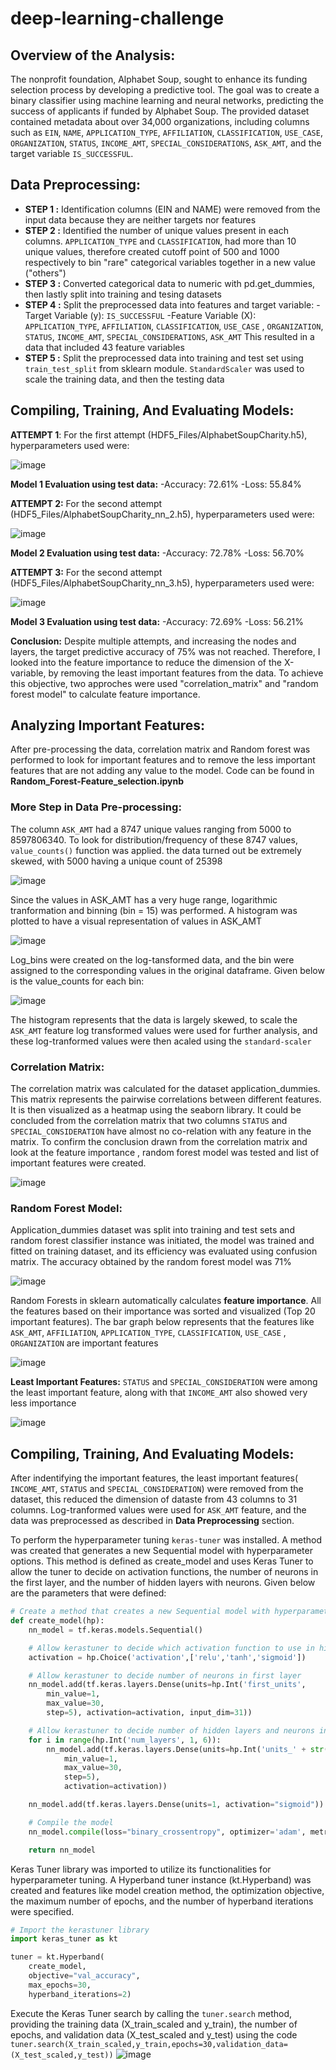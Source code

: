 # deep-learning-challenge

## Overview of the Analysis:
The nonprofit foundation, Alphabet Soup, sought to enhance its funding selection process by developing a predictive tool. The goal was to create a binary classifier using machine learning and neural networks, predicting the success of applicants if funded by Alphabet Soup. The provided dataset contained metadata about over 34,000 organizations, including columns such as `EIN`, `NAME`, `APPLICATION_TYPE`, `AFFILIATION`, `CLASSIFICATION`, `USE_CASE`, `ORGANIZATION`, `STATUS`, `INCOME_AMT`, `SPECIAL_CONSIDERATIONS`, `ASK_AMT`, and the target variable `IS_SUCCESSFUL`.

## Data Preprocessing:
 - **STEP 1 :** Identification columns (EIN and NAME) were removed from the input data because they are neither targets nor features
 - **STEP 2 :** Identified the number of unique values present in each columns. `APPLICATION_TYPE` and `CLASSIFICATION`, had more than 10 unique values, therefore created cutoff point of 500 and 1000 respectively to bin "rare" categorical variables together in a new value ("others")
 - **STEP 3 :** Converted categorical data to numeric with pd.get_dummies, then lastly split into training and tesing datasets
 - **STEP 4 :** Split the preprocessed data into features and target variable:
         -Target Variable (y): `IS_SUCCESSFUL`
         -Feature Variable (X): `APPLICATION_TYPE`, `AFFILIATION`, `CLASSIFICATION`, `USE_CASE` , `ORGANIZATION`, `STATUS`, `INCOME_AMT`, `SPECIAL_CONSIDERATIONS`, `ASK_AMT`
   This resulted in a data that included 43 feature variables 
 - **STEP 5 :** Split the preprocessed data into training and test set using `train_test_split` from sklearn module. `StandardScaler` was used to scale the training data, and then the testing data

## Compiling, Training, And Evaluating Models:
**ATTEMPT 1**: For the first attempt (HDF5_Files/AlphabetSoupCharity.h5), hyperparameters used were:

![image](https://github.com/NikitaGahoi/deep-learning-challenge/assets/136101293/bedc73a9-113e-4991-be82-31e5d4c61fda)

**Model 1 Evaluation using test data:**
-Accuracy: 72.61%
-Loss: 55.84%

**ATTEMPT 2:** For the second attempt (HDF5_Files/AlphabetSoupCharity_nn_2.h5), hyperparameters used were:

![image](https://github.com/NikitaGahoi/deep-learning-challenge/assets/136101293/5b1fef12-8314-46f6-b0ff-fd3c0a6ecf04)

**Model 2 Evaluation using test data:**
-Accuracy: 72.78%
-Loss: 56.70%

**ATTEMPT 3:** For the second attempt (HDF5_Files/AlphabetSoupCharity_nn_3.h5), hyperparameters used were:

![image](https://github.com/NikitaGahoi/deep-learning-challenge/assets/136101293/d872867f-5f0a-4244-9382-2bd462455e4b)

**Model 3 Evaluation using test data:**
-Accuracy: 72.69%
-Loss: 56.21%

**Conclusion:** Despite multiple attempts, and increasing the nodes and layers, the target predictive accuracy of 75% was not reached. Therefore, I looked into the feature importance to reduce the dimension of the X-variable, by removing the least important features from the data. To achieve this objective, two approches were used "correlation_matrix" and "random forest model" to calculate feature importance.

## Analyzing Important Features:
After pre-processing the data, correlation matrix and Random forest was performed to look for important features and to remove the less important features that are not adding any value to the model. Code can be found in **Random_Forest-Feature_selection.ipynb**

### More Step in Data Pre-processing:
The column `ASK_AMT` had a 8747 unique values ranging from 5000 to 8597806340. To look for distribution/frequency of these 8747 values, `value_counts()` function was applied. the data turned out be extremely skewed, with 5000 having a unique count of 25398

![image](https://github.com/NikitaGahoi/deep-learning-challenge/assets/136101293/b5b9c1c6-6350-4c7d-adca-71d3b56a2d9e)

Since the values in ASK_AMT has a very huge range, logarithmic tranformation and binning (bin = 15) was performed. A histogram was plotted to have a visual representation of values in ASK_AMT

![image](https://github.com/NikitaGahoi/deep-learning-challenge/assets/136101293/d2499a36-f2f1-45f2-aeab-2cacb1780ed9)

Log_bins were created on the log-tansformed data, and the bin were assigned to the corresponding values in the original dataframe. Given below is the value_counts for each bin:

![image](https://github.com/NikitaGahoi/deep-learning-challenge/assets/136101293/b93a69c7-4992-473e-8f1b-8e0dd257f61a)

The histogram represents that the data is largely skewed, to scale the `ASK_AMT` feature log transformed values were used for further analysis, and these log-tranformed values were then acaled using the `standard-scaler` 


### Correlation Matrix: 
The correlation matrix was calculated for the dataset application_dummies. This matrix represents the pairwise correlations between different features. It is then visualized as a heatmap using the seaborn library. It could be concluded from the correlation matrix that two columns `STATUS` and `SPECIAL_CONSIDERATION` have almost no co-relation with any feature in the matrix. To confirm the conclusion drawn from the correlation matrix and look at the feature importance , random forest model was tested and list of important features were created.

![image](https://github.com/NikitaGahoi/deep-learning-challenge/assets/136101293/0605f9c5-cfd0-4b42-9c31-90518f1f6c0d)

### Random Forest Model:
Application_dummies dataset was split into training and test sets and random forest classifier instance was initiated, the model was trained and fitted on training dataset, and its efficiency was evaluated using confusion matrix. The accuracy obtained by the random forest model was 71%

![image](https://github.com/NikitaGahoi/deep-learning-challenge/assets/136101293/25c45c83-8816-4ffe-b215-c5eb6ecae5a1)

Random Forests in sklearn automatically calculates **feature importance**. All the features based on their importance was sorted and visualized (Top 20 important features). The bar graph below represents that the features like  `ASK_AMT`, `AFFILIATION`, `APPLICATION_TYPE`, `CLASSIFICATION`, `USE_CASE` , `ORGANIZATION` are important features 

![image](https://github.com/NikitaGahoi/deep-learning-challenge/assets/136101293/92e874ca-f770-4b3e-8022-e4ad0907c683)

**Least Important Features:** `STATUS` and `SPECIAL_CONSIDERATION` were among the least important feature, along with that `INCOME_AMT` also showed very less importance

![image](https://github.com/NikitaGahoi/deep-learning-challenge/assets/136101293/263fb09f-56ca-4715-a679-c9ff315894cf)

## Compiling, Training, And Evaluating Models:
After indentifying the important features, the least important features( `INCOME_AMT`, `STATUS` and `SPECIAL_CONSIDERATION`) were removed from the dataset, this reduced the dimension of dataste from 43 columns to 31 columns. Log-tranformed values were used for `ASK_AMT` feature, and the data was preprocessed as described in **Data Preprocessing** section. 

To perform the hyperparameter tuning `keras-tuner` was installed. A method was created that generates a new Sequential model with hyperparameter options. This method is defined as create_model and uses Keras Tuner to allow the tuner to decide on activation functions, the number of neurons in the first layer, and the number of hidden layers with neurons. Given below are the parameters that were defined:

```python
# Create a method that creates a new Sequential model with hyperparameter options
def create_model(hp):
    nn_model = tf.keras.models.Sequential()

    # Allow kerastuner to decide which activation function to use in hidden layers
    activation = hp.Choice('activation',['relu','tanh','sigmoid'])

    # Allow kerastuner to decide number of neurons in first layer
    nn_model.add(tf.keras.layers.Dense(units=hp.Int('first_units',
        min_value=1,
        max_value=30,
        step=5), activation=activation, input_dim=31))

    # Allow kerastuner to decide number of hidden layers and neurons in hidden layers
    for i in range(hp.Int('num_layers', 1, 6)):
        nn_model.add(tf.keras.layers.Dense(units=hp.Int('units_' + str(i),
            min_value=1,
            max_value=30,
            step=5),
            activation=activation))

    nn_model.add(tf.keras.layers.Dense(units=1, activation="sigmoid"))

    # Compile the model
    nn_model.compile(loss="binary_crossentropy", optimizer='adam', metrics=["accuracy"])

    return nn_model
```

Keras Tuner library was imported to utilize its functionalities for hyperparameter tuning. A Hyperband tuner instance (kt.Hyperband) was created and features like model creation method, the optimization objective, the maximum number of epochs, and the number of hyperband iterations were specified.

```python
# Import the kerastuner library
import keras_tuner as kt

tuner = kt.Hyperband(
    create_model,
    objective="val_accuracy",
    max_epochs=30,
    hyperband_iterations=2)
```
Execute the Keras Tuner search by calling the `tuner.search` method, providing the training data (X_train_scaled and y_train), the number of epochs, and validation data (X_test_scaled and y_test) using the code `tuner.search(X_train_scaled,y_train,epochs=30,validation_data=(X_test_scaled,y_test))`
![image](https://github.com/NikitaGahoi/deep-learning-challenge/assets/136101293/1cca43bc-b762-4aaf-b975-54395e211119) 






